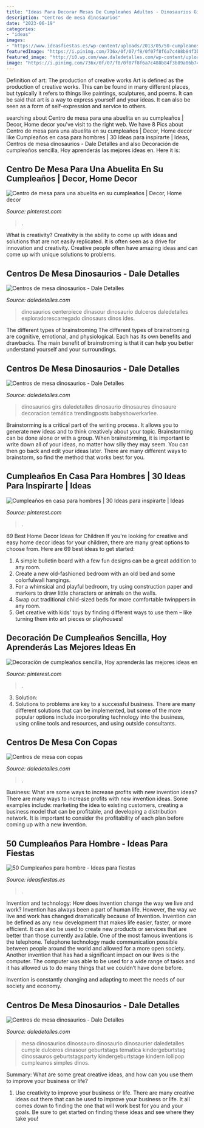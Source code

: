 ```yaml
---
title: "Ideas Para Decorar Mesas De Cumpleaños Adultos - Dinosaurios Girs Daledetalles Dinosaurio Dinosaures Dinosaure Decoracion Temática Trendingposts Babyshowerkarlee"
description: "Centros de mesa dinosaurios"
date: "2023-06-19"
categories:
- "ideas"
images:
- "https://www.ideasfiestas.es/wp-content/uploads/2013/05/50-cumpleanos-hombre-ensaladas.jpg"
featuredImage: "https://i.pinimg.com/736x/0f/07/f8/0f07f8f6a7c488b84f3b89a06b74d690.jpg"
featured_image: "http://i0.wp.com/www.daledetalles.com/wp-content/uploads/2016/07/centro-de-mesa-con-copas.jpg"
image: "https://i.pinimg.com/736x/0f/07/f8/0f07f8f6a7c488b84f3b89a06b74d690.jpg"
---
```



Definition of art: The production of creative works
Art is defined as the production of creative works. This can be found in many different places, but typically it refers to things like paintings, sculptures, and poems. It can be said that art is a way to express yourself and your ideas. It can also be seen as a form of self-expression and service to others.

	

		
searching about Centro de mesa para una abuelita en su cumpleaños | Decor, Home decor you've visit to the right web. We have 8 Pics about Centro de mesa para una abuelita en su cumpleaños | Decor, Home decor like Cumpleaños en casa para hombres | 30 Ideas para inspirarte | Ideas, Centros de mesa dinosaurios - Dale Detalles and also Decoración de cumpleaños sencilla, Hoy aprenderás las mejores ideas en. Here it is:
		
    
## Centro De Mesa Para Una Abuelita En Su Cumpleaños | Decor, Home Decor

<img loading=lazy src="https://i.pinimg.com/736x/0f/07/f8/0f07f8f6a7c488b84f3b89a06b74d690.jpg" onerror="this.onerror=null;this.src='https://tse3.mm.bing.net/th?id=OIP.5dGs2yiF2FAcQXph9Oc-nwHaJ3&amp;pid=15.1';" alt="Centro de mesa para una abuelita en su cumpleaños | Decor, Home decor">

_Source: pinterest.com_

>. 

	

What is creativity?
Creativity is the ability to come up with ideas and solutions that are not easily replicated. It is often seen as a drive for innovation and creativity. Creative people often have amazing ideas and can come up with unique solutions to problems.

    
## Centros De Mesa Dinosaurios - Dale Detalles

<img loading=lazy src="https://i1.wp.com/www.daledetalles.com/wp-content/uploads/2016/03/centro-de-mesa-dinosaurios3.jpg" onerror="this.onerror=null;this.src='https://tse3.mm.bing.net/th?id=OIP.-cpixhGlGmGcSR21sbl_ZgHaKS&amp;pid=15.1';" alt="Centros de mesa dinosaurios - Dale Detalles">

_Source: daledetalles.com_

>dinosaurios centerpiece dinasour dinosaurio dulceros daledetalles exploradorescarregado dinosaurs dinos ides. 

	

The different types of brainstroming
The different types of brainstroming are cognitive, emotional, and physiological. Each has its own benefits and drawbacks. The main benefit of brainstroming is that it can help you better understand yourself and your surroundings.

    
## Centros De Mesa Dinosaurios - Dale Detalles

<img loading=lazy src="https://i0.wp.com/www.daledetalles.com/wp-content/uploads/2016/03/centro-de-mesa-dinosaurios19.jpg?resize=564%2C752" onerror="this.onerror=null;this.src='https://tse1.mm.bing.net/th?id=OIP.e-OCwz9mJU5_HE07mne3ZQHaJ4&amp;pid=15.1';" alt="Centros de mesa dinosaurios - Dale Detalles">

_Source: daledetalles.com_

>dinosaurios girs daledetalles dinosaurio dinosaures dinosaure decoracion temática trendingposts babyshowerkarlee. 

	

Brainstorming is a critical part of the writing process. It allows you to generate new ideas and to think creatively about your topic. Brainstorming can be done alone or with a group. When brainstorming, it is important to write down all of your ideas, no matter how silly they may seem. You can then go back and edit your ideas later. There are many different ways to brainstorm, so find the method that works best for you.

    
## Cumpleaños En Casa Para Hombres | 30 Ideas Para Inspirarte | Ideas

<img loading=lazy src="https://i.pinimg.com/736x/ed/45/6b/ed456b610832678ba24e863bec8cacb1.jpg" onerror="this.onerror=null;this.src='https://tse3.mm.bing.net/th?id=OIP.Dvxlih89X9BmHHdI9g82oAHaJ4&amp;pid=15.1';" alt="Cumpleaños en casa para hombres | 30 Ideas para inspirarte | Ideas">

_Source: pinterest.com_

>. 

	

69 Best Home Decor Ideas for Children
If you're looking for creative and easy home decor ideas for your children, there are many great options to choose from. Here are 69 best ideas to get started: 
1. A simple bulletin board with a few fun designs can be a great addition to any room. 
2. Create a new old-fashioned bedroom with an old bed and some colorfulwall hangings. 
3. For a whimsical and playful bedroom, try using construction paper and markers to draw little characters or animals on the walls. 
4. Swap out traditional child-sized beds for more comfortable twinppers in any room. 
5. Get creative with kids' toys by finding different ways to use them – like turning them into art pieces or playhouses! 

    
## Decoración De Cumpleaños Sencilla, Hoy Aprenderás Las Mejores Ideas En

<img loading=lazy src="https://i.pinimg.com/736x/a8/56/20/a85620247f420e7a6007fc57e49eb338.jpg" onerror="this.onerror=null;this.src='https://tse1.mm.bing.net/th?id=OIP.mT7kvyHGlTvl23DdXJ6AXwHaJ4&amp;pid=15.1';" alt="Decoración de cumpleaños sencilla, Hoy aprenderás las mejores ideas en">

_Source: pinterest.com_

>. 

	

3. Solution:
3. Solutions to problems are key to a successful business. There are many different solutions that can be implemented, but some of the more popular options include incorporating technology into the business, using online tools and resources, and using outside consultants.

    
## Centros De Mesa Con Copas

<img loading=lazy src="http://i0.wp.com/www.daledetalles.com/wp-content/uploads/2016/07/centro-de-mesa-con-copas.jpg" onerror="this.onerror=null;this.src='https://tse4.mm.bing.net/th?id=OIP.5rMrmBvW9WRrf6gZ0rXkAQHaLK&amp;pid=15.1';" alt="Centros de mesa con copas">

_Source: daledetalles.com_

>. 

	

Business: What are some ways to increase profits with new invention ideas?
There are many ways to increase profits with new invention ideas. Some examples include: marketing the idea to existing customers, creating a business model that can be profitable, and developing a distribution network. It is important to consider the profitability of each plan before coming up with a new invention.

    
## 50 Cumpleaños Para Hombre - Ideas Para Fiestas

<img loading=lazy src="https://www.ideasfiestas.es/wp-content/uploads/2013/05/50-cumpleanos-hombre-ensaladas.jpg" onerror="this.onerror=null;this.src='https://tse1.mm.bing.net/th?id=OIP.HpJ43-8E1FFmbAqmSry5IQAAAA&amp;pid=15.1';" alt="50 Cumpleaños para hombre - Ideas para fiestas">

_Source: ideasfiestas.es_

>. 

	

Invention and technology: How does invention change the way we live and work?
Invention has always been a part of human life. However, the way we live and work has changed dramatically because of Invention. Invention can be defined as any new development that makes life easier, faster, or more efficient. It can also be used to create new products or services that are better than those currently available.
One of the most famous inventions is the telephone. Telephone technology made communication possible between people around the world and allowed for a more open society. Another invention that has had a significant impact on our lives is the computer. The computer was able to be used for a wide range of tasks and it has allowed us to do many things that we couldn’t have done before.

Invention is constantly changing and adapting to meet the needs of our society and economy.

    
## Centros De Mesa Dinosaurios - Dale Detalles

<img loading=lazy src="https://i0.wp.com/www.daledetalles.com/wp-content/uploads/2016/03/centro-de-mesa-dinosaurios13.jpg" onerror="this.onerror=null;this.src='https://tse2.mm.bing.net/th?id=OIP.4CnNdrf_s4RAwYmdE2JzHwHaIT&amp;pid=15.1';" alt="Centros de mesa dinosaurios - Dale Detalles">

_Source: daledetalles.com_

>mesa dinosaurios dinossauro dinosaurio dinosaurier daledetalles cumple dulceros dinasour geburtstags tematica kindergeburtstag dinossauros geburtstagsparty kindergeburtstage kindern lollipop cumpleanos simples dinos. 

	

Summary: What are some great creative ideas, and how can you use them to improve your business or life?
1. Use creativity to improve your business or life.
There are many creative ideas out there that can be used to improve your business or life. It all comes down to finding the one that will work best for you and your goals. Be sure to get started on finding these ideas and see where they take you!

